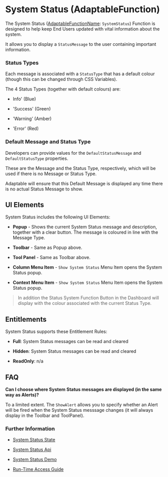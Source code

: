 # System Status (AdaptableFunction)

The System Status ([AdaptableFunctionName](https://api.adaptabletools.com/modules/_src_predefinedconfig_common_types_.html#adaptablefunctionname): `SystemStatus`) Function is designed to help keep End Users updated with vital information about the system.

It allows you to display a `StatusMessage` to the user containing important information.

### Status Types
Each message is associated with a `StatusType` that has a default colour (though this can be changed through CSS Variables).

The 4 Status Types (together with default colours) are:

- Info' (Blue)

- 'Success' (Green)

- 'Warning' (Amber)

- 'Error' (Red)

### Default Message and Status Type
Developers can provide values for the `DefaultStatusMessage` and `DefaultStatusType` properties.

These are the Message and the Status Type, respectively, which will be used if there is no Message or Status Type.

Adaptable will ensure that this Default Message is displayed any time there is no actual Status Message to show.


## UI Elements
System Status includes the following UI Elements:

- **Popup** - Shows the current System Status message and description, together with a clear button.  The message is coloured in line with the Message Type.

- **Toolbar** - Same as Popup above.

- **Tool Panel** - Same as Toolbar above.

- **Column Menu Item** - `Show System Status` Menu Item opens the System Status popup.

- **Context Menu Item** - `Show System Status` Menu Item opens the System Status popup.

> In addition the Status System Function Button in the Dashboard will display with the colour associated with the current Status Type.

## Entitlements
System Status supports these Entitlement Rules:

- **Full**: System Status messages can be read and cleared

- **Hidden**: System Status messages can be read and cleared

- **ReadOnly**: n/a


## FAQ

**Can I choose where System Status messages are displayed (in the same way as Alerts)?**

To a limited extent.  The `ShowAlert` allows you to specify whether an Alert will be fired when the System Status messsage changes (it will always display in the Toolbar and ToolPanel).

### Further Information

- [System Status State](https://api.adaptabletools.com/interfaces/_src_predefinedconfig_systemstatusstate_.systemstatusstate.html)

- [System Status Api](https://api.adaptabletools.com/interfaces/_src_api_systemstatusapi_.systemstatusapi.html)

- [System Status Demo](https://demo.adaptabletools.com/alertsmessages/aggridsystemstatusdemo)

- [Run-Time Access Guide](https://github.com/AdaptableTools/adaptable/blob/master/packages/adaptable/readme/guides/adaptable-runtime-access-guide.md)



